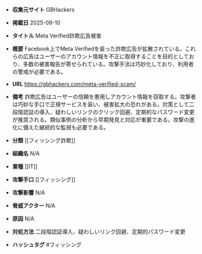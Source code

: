 - **収集元サイト**
GBHackers

- **掲載日**
2025-09-10

- **タイトル**
Meta Verified詐欺広告被害

- **概要**
Facebook上でMeta Verifiedを装った詐欺広告が拡散されている。これらの広告はユーザーのアカウント情報を不正に取得することを目的としており、多数の被害報告が寄せられている。攻撃手法は巧妙化しており、利用者の警戒が必要である。

- **URL**
https://gbhackers.com/meta-verified-scam/

- **備考**
詐欺広告はユーザーの信頼を悪用しアカウント情報を窃取する。攻撃者は巧妙な手口で正規サービスを装い、被害拡大の恐れがある。対策として二段階認証の導入、疑わしいリンクのクリック回避、定期的なパスワード変更が推奨される。類似事例の分析から早期発見と対応が重要である。攻撃の進化に備えた継続的な監視も必要である。

- **分類**
[[フィッシング詐欺]]

- **組織名**
N/A

- **業種**
[[IT]]

- **攻撃手口**
[[フィッシング]]

- **攻撃影響**
N/A

- **脅威アクター**
N/A

- **原因**
N/A

- **対処方法**
二段階認証導入、疑わしいリンク回避、定期的パスワード変更

- **ハッシュタグ**
#フィッシング
